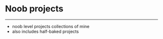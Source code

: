 # Noob projects

<hr/>

- noob level projects collections of mine
- also includes half-baked projects
